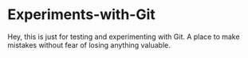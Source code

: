 # Experiments-with-Git
Hey, this is just for testing and experimenting with Git. A place to make mistakes without fear of losing anything valuable.
